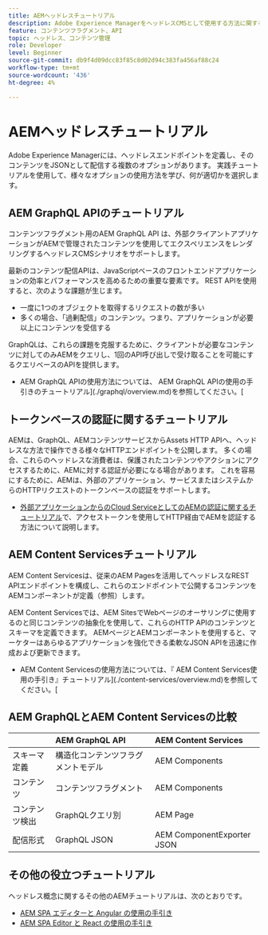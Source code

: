 ```yaml
---
title: AEMヘッドレスチュートリアル
description: Adobe Experience ManagerをヘッドレスCMSとして使用する方法に関するチュートリアルのコレクションです。
feature: コンテンツフラグメント、API
topic: ヘッドレス、コンテンツ管理
role: Developer
level: Beginner
source-git-commit: db9f4d09dcc83f85c8d02d94c383fa456af88c24
workflow-type: tm+mt
source-wordcount: '436'
ht-degree: 4%

---
```



# AEMヘッドレスチュートリアル

Adobe Experience Managerには、ヘッドレスエンドポイントを定義し、そのコンテンツをJSONとして配信する複数のオプションがあります。 実践チュートリアルを使用して、様々なオプションの使用方法を学び、何が適切かを選択します。

## AEM GraphQL APIのチュートリアル

コンテンツフラグメント用のAEM GraphQL API
は、外部クライアントアプリケーションがAEMで管理されたコンテンツを使用してエクスペリエンスをレンダリングするヘッドレスCMSシナリオをサポートします。

最新のコンテンツ配信APIは、JavaScriptベースのフロントエンドアプリケーションの効率とパフォーマンスを高めるための重要な要素です。 REST APIを使用すると、次のような課題が生じます。

* 一度に1つのオブジェクトを取得するリクエストの数が多い
* 多くの場合、「過剰配信」のコンテンツ。つまり、アプリケーションが必要以上にコンテンツを受信する

GraphQLは、これらの課題を克服するために、クライアントが必要なコンテンツに対してのみAEMをクエリし、1回のAPI呼び出しで受け取ることを可能にするクエリベースのAPIを提供します。

* AEM GraphQL APIの使用方法については、 AEM GraphQL APIの使用の手引きのチュートリアル](./graphql/overview.md)を参照してください。[

## トークンベースの認証に関するチュートリアル

AEMは、GraphQL、AEMコンテンツサービスからAssets HTTP APIへ、ヘッドレスな方法で操作できる様々なHTTPエンドポイントを公開します。 多くの場合、これらのヘッドレスな消費者は、保護されたコンテンツやアクションにアクセスするために、AEMに対する認証が必要になる場合があります。 これを容易にするために、AEMは、外部のアプリケーション、サービスまたはシステムからのHTTPリクエストのトークンベースの認証をサポートします。

* [外部アプリケーションからのCloud ServiceとしてのAEMの認証に関するチュートリアル](./authentication/overview.md)で、アクセストークンを使用してHTTP経由でAEMを認証する方法について説明します。

## AEM Content Servicesチュートリアル

AEM Content Servicesは、従来のAEM Pagesを活用してヘッドレスなREST APIエンドポイントを構成し、これらのエンドポイントで公開するコンテンツをAEMコンポーネントが定義（参照）します。

AEM Content Servicesでは、AEM SitesでWebページのオーサリングに使用するのと同じコンテンツの抽象化を使用して、これらのHTTP APIのコンテンツとスキーマを定義できます。 AEMページとAEMコンポーネントを使用すると、マーケターはあらゆるアプリケーションを強化できる柔軟なJSON APIを迅速に作成および更新できます。

* AEM Content Servicesの使用方法については、『 AEM Content Services使用の手引き』チュートリアル](./content-services/overview.md)を参照してください。[

## AEM GraphQLとAEM Content Servicesの比較

|  | AEM GraphQL API | AEM Content Services |
|--------------------------------|:-----------------|:---------------------|
| スキーマ定義 | 構造化コンテンツフラグメントモデル | AEM Components |
| コンテンツ | コンテンツフラグメント | AEM Components |
| コンテンツ検出 | GraphQLクエリ別 | AEM Page |
| 配信形式 | GraphQL JSON | AEM ComponentExporter JSON |

## その他の役立つチュートリアル

ヘッドレス概念に関するその他のAEMチュートリアルは、次のとおりです。

* [AEM SPA エディターと Angular の使用の手引き](https://experienceleague.adobe.com/docs/experience-manager-learn/spa-angular-tutorial/overview.html)
* [AEM SPA Editor と React の使用の手引き](https://experienceleague.adobe.com/docs/experience-manager-learn/spa-react-tutorial/overview.html)
